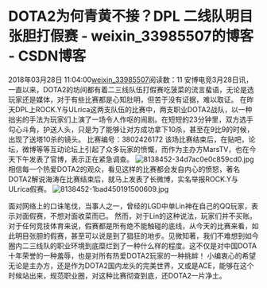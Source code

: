 # DOTA2为何青黄不接？DPL 二线队明目张胆打假赛 - weixin_33985507的博客 - CSDN博客
2018年03月28日 11:04:00[weixin_33985507](https://me.csdn.net/weixin_33985507)阅读数：11
安博电竞3月28日讯，一直以来，DOTA2的坊间都有着二三线队伍打假赛吃菠菜的流言蜚语，无论是选玩家还是媒体，对于有些比赛都是心知肚明，但苦于没有证据，难以取证。
在昨天DPL上ROCK.Y与ULrica这两支队伍的比赛中，两支职业DOTA2战队，以一种拙劣的手法为玩家们上演了一场令人作呕的闹剧。在短短的23分钟里，双方选手勾心斗角，护送人头，只是为了能够让对方成功拿下10杀，甚至在9比9的时候，出现了送塔10杀的镜头。
比赛编号：3802426172
该场比赛结束后，在贴吧，论坛，微博等等互动论坛上引起了众多玩家的愤慨，而作为主办方MarsTV，也在今天下午发表了官博，表示正在紧急调查。
![8138452-34d7ac0e0c859cd0.jpg](https://upload-images.jianshu.io/upload_images/8138452-34d7ac0e0c859cd0.jpg)
相信每一个热爱DOTA2的观众，看见这样的比赛都会发自内心的愤怒，著名DOTA2解说海涛在比赛结束后，就马上发表了长微博，实名举报ROCK.Y与ULrica假赛。
![8138452-1bad450191500609.jpg](https://upload-images.jianshu.io/upload_images/8138452-1bad450191500609.jpg)

面对网络上的口诛笔伐，当事人之一，曾经的LGD中单Lin神在自己的QQ玩家，表示对面假赛，不想对面收菜而已。
然而，对于Lin的这种说法，玩家们并不买账。
对于任何竞技体育来说，假赛都是所有绝不能触碰的底线，从今天的比赛来看，如此明目张胆的假赛，甚至可以说是到了猖狂的地步。见微知著，我们不难想到如今圈内二三线队的职业环境到底糜烂到了一种什么样的程度。这不仅是对中国DOTA十年荣誉的一种羞辱，也是对所有热爱DOTA2玩家的一种挑衅！
小编衷心的希望无论是主办方，还是作为DOTA2国内龙头的完美世界，又或是ACE，能够在这个时候站出来，规范职业圈，对这种比赛彻查到底，还DOTA2一片净土。
